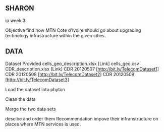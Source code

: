 ## SHARON
ip week 3

Objective
find how  MTN  Cote d'Ivoire should go about upgrading technology infrastructure within the given  cities.
## DATA 

Dataset Provided
cells_geo_description.xlsx [Link]
cells_geo.csv 
CDR_description.xlsx [Link] 
CDR 20120507 [http://bit.ly/TelecomDataset1] 
CDR 20120508 [http://bit.ly/TelecomDataset2]
CDR 20120509 [http://bit.ly/TelecomDataset3]



Load the dataset into phyton 

Clean the data

Merge the two data sets

descibe and order them
Recommendation
impove their infranstructure on places where MTN services is used.
